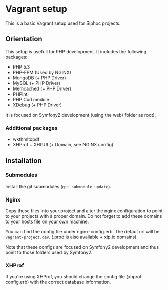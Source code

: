 # Vagrant setup
This is a basic Vagrant setup used for Siphoc projects.

## Orientation
This setup is usefull for PHP development. It includes the following packages:

* PHP 5.3
* PHP-FPM (Used by NGINX)
* MongoDB (+ PHP Driver)
* MySQL (+ PHP Driver)
* Memcached (+ PHP Driver)
* PHPIntl
* PHP Curl module
* XDebug (+ PHP Driver)

It is focused on Symfony2 development (using the web/ folder as root).

### Additional packages
* wkthmltopdf
* XHProf + XHGUI (+ Domain, see NGINX config)

## Installation

### Submodules
Install the git submodules (`git submodule update`).

### Nginx
Copy these files into your project and alter the nginx configuration to point
to your projects with a proper domain. Do not forget to add these domains to
your hosts file on your own machine.

You can find the config file under nginx-config.erb. The defaut url will be
`vagrant-project.dev`. (.prod is also available + xip.io domains).

Note that these configs are focused on Symfony2 development and thus point to
those folders used by Symfony2.

### XHProf
If you're using XHProf, you should change the config file (xhprof-config.erb)
with the correct database information.
